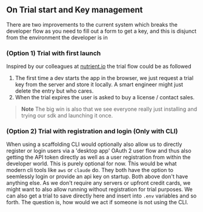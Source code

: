 ## On Trial start and Key management
There are two improvements to the current system which breaks the developer flow as you need to fill out a form to get a key, and this is disjunct from the environment the developer is in

### (Option 1) Trial with first launch
Inspired by our colleagues at [nutrient.io](https://nutrient.io) the trial flow could be as followed
1. The first time a dev starts the app in the browser, we just request a trial key from the server and store it locally. A smart engineer might just delete the entry but who cares. 
2. When the trial expires the user is asked to buy a license / contact sales. 

> **Note** The big win is also that we see everyone really just installing and trying our sdk and launching it once.

### (Option 2) Trial with registration and login (Only with CLI)
When using a scaffolding CLI would optionally also allow us to directly register or login users via a 'desktop app' OAuth 2 user flow and thus also getting the API token directly as well as a user registration from within the developer world. This is purely optional for now. This would be what modern cli tools like `aws` or `claude` do. They both have the option to seemlessly login or provide an api key on startup. Both above don't have anything else. As we don't require any servers or upfront credit cards, we might want to also allow running without registration for trial purposes. We can also get a trial to save directly here and insert into `.env` variables and so forth. The question is, how would we act if someone is not using the CLI.